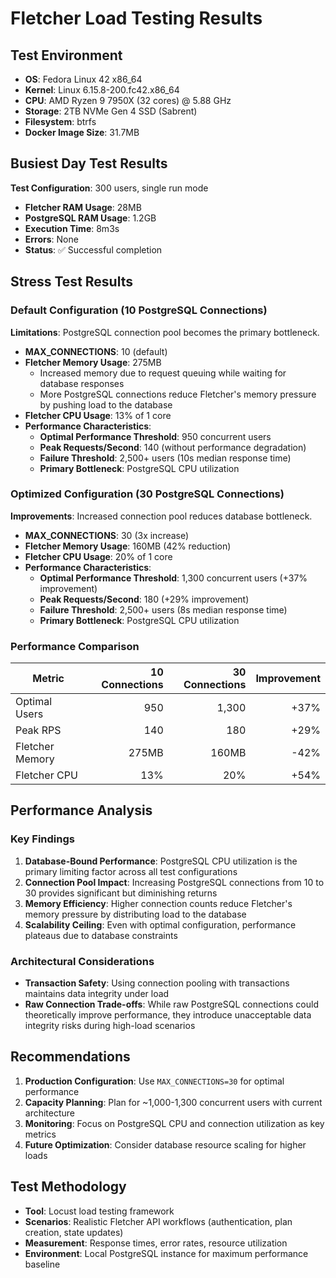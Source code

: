 # Fletcher Load Testing Results

## Test Environment

- **OS**: Fedora Linux 42 x86_64
- **Kernel**: Linux 6.15.8-200.fc42.x86_64
- **CPU**: AMD Ryzen 9 7950X (32 cores) @ 5.88 GHz
- **Storage**: 2TB NVMe Gen 4 SSD (Sabrent)
- **Filesystem**: btrfs
- **Docker Image Size**: 31.7MB

## Busiest Day Test Results

**Test Configuration**: 300 users, single run mode

- **Fletcher RAM Usage**: 28MB
- **PostgreSQL RAM Usage**: 1.2GB
- **Execution Time**: 8m3s
- **Errors**: None
- **Status**: ✅ Successful completion

## Stress Test Results

### Default Configuration (10 PostgreSQL Connections)

**Limitations**: PostgreSQL connection pool becomes the primary bottleneck.

- **MAX_CONNECTIONS**: 10 (default)
- **Fletcher Memory Usage**: 275MB
  - Increased memory due to request queuing while waiting for database responses
  - More PostgreSQL connections reduce Fletcher's memory pressure by pushing
    load to the database
- **Fletcher CPU Usage**: 13% of 1 core
- **Performance Characteristics**:
  - **Optimal Performance Threshold**: 950 concurrent users
  - **Peak Requests/Second**: 140 (without performance degradation)
  - **Failure Threshold**: 2,500+ users (10s median response time)
  - **Primary Bottleneck**: PostgreSQL CPU utilization

### Optimized Configuration (30 PostgreSQL Connections)

**Improvements**: Increased connection pool reduces database bottleneck.

- **MAX_CONNECTIONS**: 30 (3x increase)
- **Fletcher Memory Usage**: 160MB (42% reduction)
- **Fletcher CPU Usage**: 20% of 1 core
- **Performance Characteristics**:
  - **Optimal Performance Threshold**: 1,300 concurrent users (+37% improvement)
  - **Peak Requests/Second**: 180 (+29% improvement)
  - **Failure Threshold**: 2,500+ users (8s median response time)
  - **Primary Bottleneck**: PostgreSQL CPU utilization

### Performance Comparison

| Metric                   | 10 Connections | 30 Connections | Improvement |
|--------------------------|---------------:|---------------:|------------:|
| Optimal Users            | 950            | 1,300          | +37%        |
| Peak RPS                 | 140            | 180            | +29%        |
| Fletcher Memory          | 275MB          | 160MB          | -42%        |
| Fletcher CPU             | 13%            | 20%            | +54%        |

## Performance Analysis

### Key Findings

1. **Database-Bound Performance**: PostgreSQL CPU utilization is the primary
   limiting factor across all test configurations
2. **Connection Pool Impact**: Increasing PostgreSQL connections from 10 to 30
   provides significant but diminishing returns
3. **Memory Efficiency**: Higher connection counts reduce Fletcher's memory
   pressure by distributing load to the database
4. **Scalability Ceiling**: Even with optimal configuration, performance
   plateaus due to database constraints

### Architectural Considerations

- **Transaction Safety**: Using connection pooling with transactions maintains
  data integrity under load
- **Raw Connection Trade-offs**: While raw PostgreSQL connections could
  theoretically improve performance, they introduce unacceptable data integrity
  risks during high-load scenarios

## Recommendations

1. **Production Configuration**: Use `MAX_CONNECTIONS=30` for optimal performance
2. **Capacity Planning**: Plan for ~1,000-1,300 concurrent users with current architecture
3. **Monitoring**: Focus on PostgreSQL CPU and connection utilization as key metrics
4. **Future Optimization**: Consider database resource scaling for higher loads

## Test Methodology

- **Tool**: Locust load testing framework
- **Scenarios**: Realistic Fletcher API workflows (authentication, plan creation,
  state updates)
- **Measurement**: Response times, error rates, resource utilization
- **Environment**: Local PostgreSQL instance for maximum performance baseline
